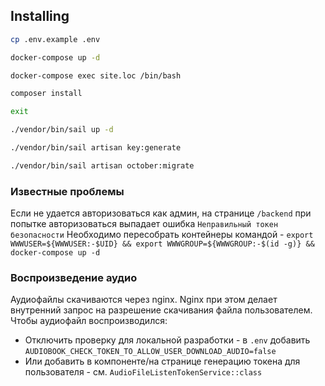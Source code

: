 ## Installing

```sh
cp .env.example .env
```
```sh
docker-compose up -d
```
```sh
docker-compose exec site.loc /bin/bash
```
```sh
composer install
```
```sh
exit
```
```sh
./vendor/bin/sail up -d
```
```sh
./vendor/bin/sail artisan key:generate
```
```sh
./vendor/bin/sail artisan october:migrate
```

### Известные проблемы
Если не удается авторизоваться как админ, на странице `/backend` при попытке авторизоваться выпадает ошибка `Неправильный токен безопасности`
Необходимо пересобрать контейнеры командой - `export WWWUSER=${WWWUSER:-$UID} && export WWWGROUP=${WWWGROUP:-$(id -g)} && docker-compose up -d`

### Воспроизведение аудио
Аудиофайлы скачиваются через nginx. Nginx при этом делает внутренний запрос на разрешение скачивания файла пользователем.
Чтобы аудиофайл воспроизводился:
- Отключить проверку для локальной разработки - в `.env` добавить `AUDIOBOOK_CHECK_TOKEN_TO_ALLOW_USER_DOWNLOAD_AUDIO=false`
- Или добавить в компоненте/на странице генерацию токена для пользователя - см. `AudioFileListenTokenService::class`